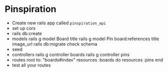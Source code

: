 # Pinspiration


- Create new rails app called `pinspiration_api`
- set up cors
- rails db:create
- models
  rails g model Board title
  rails g model Pin board:references title image_url
  rails db:migrate
  check schema
- seed
- controllers
  rails g controller boards
  rails g controller pins
- routes
    root to: "boards#index"
    resources :boards do
      resources :pins
    end
- test all your routes
